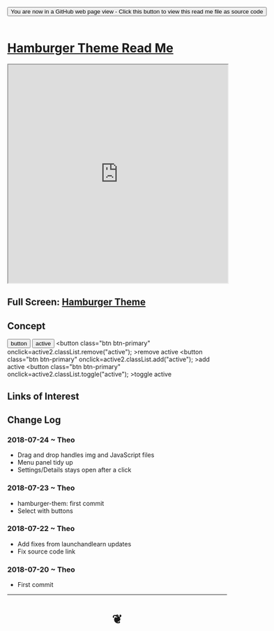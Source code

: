
<span style=display:none; >[You are now in a GitHub source code view - click this link to view Read Me file as a web page]( https://pushme-pullyou.github.io/#tootoo-templates/hamburger-theme/README.md "View file as a web page." ) </span>

<div><input type=button class = 'btn btn-secondary btn-sm' onclick="window.location.href='https://github.com/pushme-pullyou/pushme-pullyou.github.io/blob/master/tootoo-templates/hamburger-theme/README.md'";
value='You are now in a GitHub web page view - Click this button to view this read me file as source code' ></div>

<br>

# [Hamburger Theme Read Me]( #tootoo-templates/hamburger-theme/README.md )


<iframe src=https://pushme-pullyou.github.io/tootoo-templates/hamburger-theme/hamburger-theme.html width=100% height=500px >Iframes are not viewable in GitHub source code views</iframe>

## Full Screen: [Hamburger Theme]( https://pushme-pullyou.github.io/tootoo-templates/hamburger-theme/hamburger-theme.html )

## Concept


<button class="btn btn-primary" >button</button> <button id=active2 class="btn btn-primary active" >active</button>
<button class="btn btn-primary" onclick=active2.classList.remove("active"); >remove active</button>
<button class="btn btn-primary" onclick=active2.classList.add("active"); >add active</button>
<button class="btn btn-primary" onclick=active2.classList.toggle("active"); >toggle active</button>



## Links of Interest


## Change Log

### 2018-07-24 ~ Theo

* Drag and drop handles img and JavaScript files
* Menu panel tidy up
* Settings/Details stays open after a click


### 2018-07-23 ~ Theo

* hamburger-them: first commit
* Select with buttons

### 2018-07-22 ~ Theo

* Add fixes from launchandlearn updates
* Fix source code link

### 2018-07-20 ~ Theo

* First commit

***

# <center title="hello!" ><a href=javascript:window.scrollTo(0,0); style=text-decoration:none; > ❦ </a></center>
